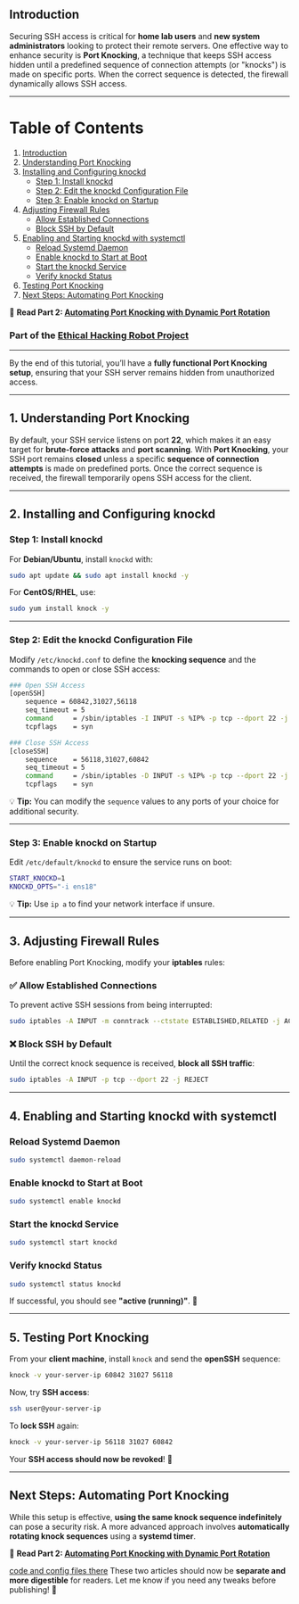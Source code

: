 

## **Introduction**  

Securing SSH access is critical for **home lab users** and **new system administrators** looking to protect their remote servers. One effective way to enhance security is **Port Knocking**, a technique that keeps SSH access hidden until a predefined sequence of connection attempts (or "knocks") is made on specific ports. When the correct sequence is detected, the firewall dynamically allows SSH access.  

---

# **Table of Contents**  

1. [Introduction](#introduction)  
2. [Understanding Port Knocking](#understanding-port-knocking)  
3. [Installing and Configuring knockd](#installing-and-configuring-knockd)  
   - [Step 1: Install knockd](#step-1-install-knockd)  
   - [Step 2: Edit the knockd Configuration File](#step-2-edit-the-knockd-configuration-file)  
   - [Step 3: Enable knockd on Startup](#step-3-enable-knockd-on-startup)  
4. [Adjusting Firewall Rules](#adjusting-firewall-rules)  
   - [Allow Established Connections](#allow-established-connections)  
   - [Block SSH by Default](#block-ssh-by-default)  
5. [Enabling and Starting knockd with systemctl](#enabling-and-starting-knockd-with-systemctl)  
   - [Reload Systemd Daemon](#reload-systemd-daemon)  
   - [Enable knockd to Start at Boot](#enable-knockd-to-start-at-boot)  
   - [Start the knockd Service](#start-the-knockd-service)  
   - [Verify knockd Status](#verify-knockd-status)  
6. [Testing Port Knocking](#testing-port-knocking)  
7. [Next Steps: Automating Port Knocking](#next-steps-automating-port-knocking)  

📌 **Read Part 2: [Automating Port Knocking with Dynamic Port Rotation](#)**  

### Part of the [Ethical Hacking Robot Project](https://dev.to/sebos/hacking-robot-needed-raspberry-pi-need-not-apply-49l6)
---


By the end of this tutorial, you’ll have a **fully functional Port Knocking setup**, ensuring that your SSH server remains hidden from unauthorized access.  

---

## **1. Understanding Port Knocking**  

By default, your SSH service listens on port **22**, which makes it an easy target for **brute-force attacks** and **port scanning**. With **Port Knocking**, your SSH port remains **closed** unless a specific **sequence of connection attempts** is made on predefined ports. Once the correct sequence is received, the firewall temporarily opens SSH access for the client.  

---

## **2. Installing and Configuring knockd**  

### **Step 1: Install knockd**  

For **Debian/Ubuntu**, install `knockd` with:  

```bash
sudo apt update && sudo apt install knockd -y
```  

For **CentOS/RHEL**, use:  

```bash
sudo yum install knock -y
```  

---

### **Step 2: Edit the knockd Configuration File**  

Modify `/etc/knockd.conf` to define the **knocking sequence** and the commands to open or close SSH access:  

```bash
### Open SSH Access  
[openSSH]  
    sequence = 60842,31027,56118  
    seq_timeout = 5  
    command     = /sbin/iptables -I INPUT -s %IP% -p tcp --dport 22 -j ACCEPT  
    tcpflags    = syn  

### Close SSH Access  
[closeSSH]  
    sequence    = 56118,31027,60842  
    seq_timeout = 5  
    command     = /sbin/iptables -D INPUT -s %IP% -p tcp --dport 22 -j ACCEPT  
    tcpflags    = syn  
```  

💡 **Tip:** You can modify the `sequence` values to any ports of your choice for additional security.  

---

### **Step 3: Enable knockd on Startup**  

Edit `/etc/default/knockd` to ensure the service runs on boot:  

```bash
START_KNOCKD=1  
KNOCKD_OPTS="-i ens18"
```  

💡 **Tip:** Use `ip a` to find your network interface if unsure.  

---

## **3. Adjusting Firewall Rules**  

Before enabling Port Knocking, modify your **iptables** rules:  

### ✅ **Allow Established Connections**  

To prevent active SSH sessions from being interrupted:  

```bash
sudo iptables -A INPUT -m conntrack --ctstate ESTABLISHED,RELATED -j ACCEPT
```  

### ❌ **Block SSH by Default**  

Until the correct knock sequence is received, **block all SSH traffic**:  

```bash
sudo iptables -A INPUT -p tcp --dport 22 -j REJECT
```  

---

## **4. Enabling and Starting knockd with systemctl**  

### **Reload Systemd Daemon**  

```bash
sudo systemctl daemon-reload
```  

### **Enable knockd to Start at Boot**  

```bash
sudo systemctl enable knockd
```  

### **Start the knockd Service**  

```bash
sudo systemctl start knockd
```  

### **Verify knockd Status**  

```bash
sudo systemctl status knockd
```  

If successful, you should see **"active (running)"**. 🚀  

---

## **5. Testing Port Knocking**  

From your **client machine**, install `knock` and send the **openSSH** sequence:  

```bash
knock -v your-server-ip 60842 31027 56118
```  

Now, try **SSH access**:  

```bash
ssh user@your-server-ip
```  

To **lock SSH** again:  

```bash
knock -v your-server-ip 56118 31027 60842
```  

Your **SSH access should now be revoked**! 🎉  

---

## **Next Steps: Automating Port Knocking**  

While this setup is effective, **using the same knock sequence indefinitely** can pose a security risk. A more advanced approach involves **automatically rotating knock sequences** using a **systemd timer**.  

📌 **Read Part 2: [Automating Port Knocking with Dynamic Port Rotation](https://dev.to/sebos/automate-port-knocking-with-dynamic-port-rotation-for-secure-ssh-access-pbh)**  

[code and config files there](https://github.com/richard-sebos/Ethical-Hacking-Robot/blob/main/SSH/knockd_readme.md)
These two articles should now be **separate and more digestible** for readers. Let me know if you need any tweaks before publishing! 🚀